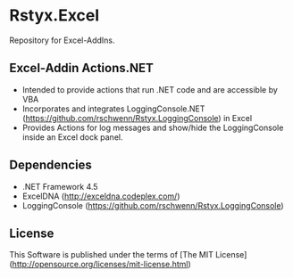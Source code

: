 Rstyx.Excel
===========

Repository for Excel-AddIns.


Excel-Addin Actions.NET
-----------------------
 - Intended to provide actions that run .NET code and are accessible by VBA
 - Incorporates and integrates LoggingConsole.NET (https://github.com/rschwenn/Rstyx.LoggingConsole) in Excel
 - Provides Actions for log messages and show/hide the LoggingConsole inside an Excel dock panel.

Dependencies
------------
 - .NET Framework 4.5
 - ExcelDNA (http://exceldna.codeplex.com/)
 - LoggingConsole (https://github.com/rschwenn/Rstyx.LoggingConsole)

License
-------
This Software is published under the terms of [The MIT License] (http://opensource.org/licenses/mit-license.html)
